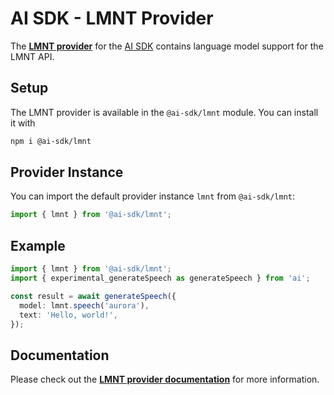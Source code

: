 # AI SDK - LMNT Provider

The **[LMNT provider](https://ai-sdk.dev/providers/ai-sdk-providers/lmnt)** for the [AI SDK](https://ai-sdk.dev/docs)
contains language model support for the LMNT API.

## Setup

The LMNT provider is available in the `@ai-sdk/lmnt` module. You can install it with

```bash
npm i @ai-sdk/lmnt
```

## Provider Instance

You can import the default provider instance `lmnt` from `@ai-sdk/lmnt`:

```ts
import { lmnt } from '@ai-sdk/lmnt';
```

## Example

```ts
import { lmnt } from '@ai-sdk/lmnt';
import { experimental_generateSpeech as generateSpeech } from 'ai';

const result = await generateSpeech({
  model: lmnt.speech('aurora'),
  text: 'Hello, world!',
});
```

## Documentation

Please check out the **[LMNT provider documentation](https://ai-sdk.dev/providers/ai-sdk-providers/lmnt)** for more information.
